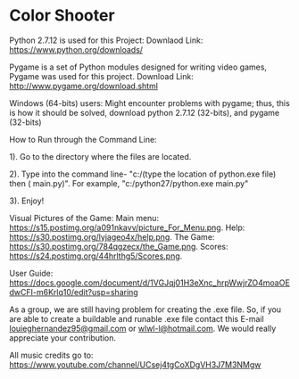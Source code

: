 # Color Shooter

Python 2.7.12 is used for this Project:
Downlaod Link: https://www.python.org/downloads/

Pygame is a set of Python modules designed for writing video games, Pygame was used for this project.
Download Link: http://www.pygame.org/download.shtml

Windows (64-bits) users:
 Might encounter problems with pygame; thus, this is how it should be solved, 
 download python 2.7.12 (32-bits), and pygame (32-bits)

How to Run through the Command Line:

1). Go to the directory where the files are located.

2). Type into the command line- "c:/(type the location of python.exe file) then ( main.py)". For example, "c:/python27/python.exe main.py"

3). Enjoy!
 
Visual Pictures of the Game:
Main menu: https://s15.postimg.org/a091nkavv/picture_For_Menu.png.
Help: https://s30.postimg.org/lyjageo4x/help.png.
The Game: https://s30.postimg.org/784qgzecx/the_Game.png.
Scores: https://s24.postimg.org/44hrlthg5/Scores.png.

User Guide: https://docs.google.com/document/d/1VGJqj01H3eXnc_hrpWwjrZO4moaOEdwCFI-m6Krlq10/edit?usp=sharing

As a group, we are still having problem for creating the .exe file. So, if you are able to create a buildable and runable .exe file contact this E-mail louieghernandez95@gmail.com or wlwl-l@hotmail.com. We would really appreciate your contribution. 
 
All music credits go to: https://www.youtube.com/channel/UCsej4tgCoXDgVH3J7M3NMgw

 
 
